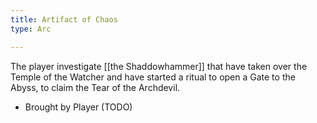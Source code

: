 ```yaml
---
title: Artifact of Chaos
type: Arc

---
```


The player investigate [[the Shaddowhammer]] that have taken over the Temple of the Watcher and have started a ritual to open a Gate to the Abyss, to claim the Tear of the Archdevil.

- Brought by Player (TODO)